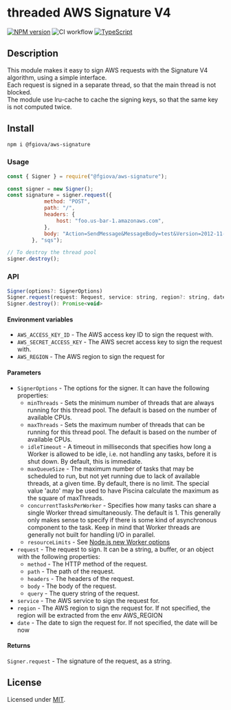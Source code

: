 # threaded AWS Signature V4

[![NPM version](https://img.shields.io/npm/v/@fgiova/aws-signature.svg?style=flat)](https://www.npmjs.com/package/@fgiova/aws-signature)
![CI workflow](https://github.com/fgiova/aws-signature/actions/workflows/node.js.yml/badge.svg)
[![TypeScript](https://img.shields.io/badge/%3C%2F%3E-TypeScript-%230074c1.svg)](http://www.typescriptlang.org/)

## Description
This module makes it easy to sign AWS requests with the Signature V4 algorithm, using a simple interface.<br/>
Each request is signed in a separate thread, so that the main thread is not blocked. <br/>
The module use lru-cache to cache the signing keys, so that the same key is not computed twice.

## Install
```bash
npm i @fgiova/aws-signature
```

### Usage
```js
const { Signer } = require("@fgiova/aws-signature");

const signer = new Signer();
const signature = signer.request({
			method: "POST",
			path: "/",
			headers: {
				host: "foo.us-bar-1.amazonaws.com",
			},
			body: "Action=SendMessage&MessageBody=test&Version=2012-11-05",
		}, "sqs");

// To destroy the thread pool 
signer.destroy();
```

### API
```js
Signer(options?: SignerOptions)
Signer.request(request: Request, service: string, region?: string, date?: Date): string
Signer.destroy(): Promise<void>
```
#### Environment variables
* `AWS_ACCESS_KEY_ID` - The AWS access key ID to sign the request with.
* `AWS_SECRET_ACCESS_KEY` - The AWS secret access key to sign the request with.
* `AWS_REGION` - The AWS region to sign the request for

#### Parameters
* `SignerOptions` - The options for the signer. It can have the following properties:
    * `minThreads` - Sets the minimum number of threads that are always running for this thread pool. The default is based on the number of available CPUs.
    * `maxThreads` - Sets the maximum number of threads that can be running for this thread pool. The default is based on the number of available CPUs.
    * `idleTimeout` -  A timeout in milliseconds that specifies how long a Worker is allowed to be idle, i.e. not handling any tasks, before it is shut down. By default, this is immediate.
    * `maxQueueSize` - The maximum number of tasks that may be scheduled to run, but not yet running due to lack of available threads, at a given time. By default, there is no limit. The special value 'auto' may be used to have Piscina calculate the maximum as the square of maxThreads.
    * `concurrentTasksPerWorker` - Specifies how many tasks can share a single Worker thread simultaneously. The default is 1. This generally only makes sense to specify if there is some kind of asynchronous component to the task. Keep in mind that Worker threads are generally not built for handling I/O in parallel.
    * `resourceLimits` - See [Node.js new Worker options](https://nodejs.org/api/worker_threads.html#worker_threads_new_worker_filename_options)
* `request` - The request to sign. It can be a string, a buffer, or an object with the following properties:
    * `method` - The HTTP method of the request.
    * `path` - The path of the request.
    * `headers` - The headers of the request.
    * `body` - The body of the request.
    * `query` - The query string of the request.
* `service` - The AWS service to sign the request for.
* `region` - The AWS region to sign the request for. If not specified, the region will be extracted from the env AWS_REGION
* `date` - The date to sign the request for. If not specified, the date will be now

#### Returns
`Signer.request` - The signature of the request, as a string.

## License
Licensed under [MIT](./LICENSE).